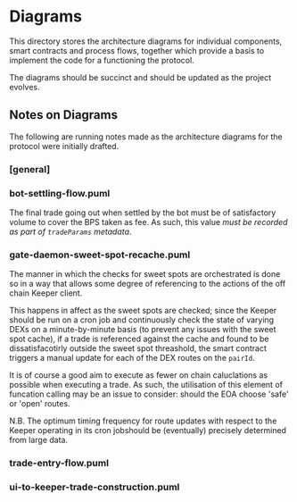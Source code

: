 # Diagrams

This directory stores the architecture diagrams for individual components, smart contracts and process flows, together which provide a basis to implement the code for a functioning the protocol.

The diagrams should be succinct and should be updated as the project evolves.

## Notes on Diagrams

The following are running notes made as the architecture diagrams for the protocol were initially drafted.

### [general]

### bot-settling-flow.puml

The final trade going out when settled by the bot must be of satisfactory volume to cover the BPS taken as fee. As such, this value _must be recorded as part of `tradeParams` metadata_.

### gate-daemon-sweet-spot-recache.puml

The manner in which the checks for sweet spots are orchestrated is done so in a way that allows some degree of referencing to the actions of the off chain Keeper client.

This happens in affect as the sweet spots are checked; since the Keeper should be run on a cron job and continuously check the state of varying DEXs on a minute-by-minute basis (to prevent any issues with the sweet spot cache), if a trade is referenced against the cache and found to be dissatisfacotirly outside the sweet spot threashold, the smart contract triggers a manual update for each of the DEX routes on the `pairId`.

It is of course a good aim to execute as fewer on chain caluclations as possible when executing a trade. As such, the utilisation of this element of funcation calling may be an issue to consider: should the EOA choose 'safe' or 'open' routes.

N.B. The optimum timing frequency for route updates with respect to the Keeper operating in its cron jobshould be (eventually) precisely determined from large data.

### trade-entry-flow.puml

### ui-to-keeper-trade-construction.puml
